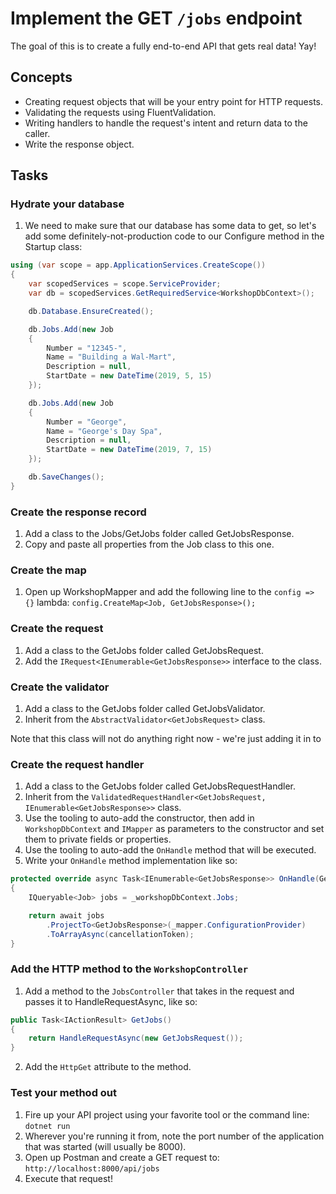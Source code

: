 # Implement the GET `/jobs` endpoint

The goal of this is to create a fully end-to-end API that gets real data! Yay!

## Concepts

- Creating request objects that will be your entry point for HTTP requests. 
- Validating the requests using FluentValidation.
- Writing handlers to handle the request's intent and return data to the caller.
- Write the response object.

## Tasks

### Hydrate your database

1. We need to make sure that our database has some data to get, so let's add some definitely-not-production code to our Configure method in the Startup class:

```csharp
using (var scope = app.ApplicationServices.CreateScope())
{
    var scopedServices = scope.ServiceProvider;
    var db = scopedServices.GetRequiredService<WorkshopDbContext>();

    db.Database.EnsureCreated();

    db.Jobs.Add(new Job
    {
        Number = "12345-",
        Name = "Building a Wal-Mart",
        Description = null,
        StartDate = new DateTime(2019, 5, 15)
    });

    db.Jobs.Add(new Job
    {
        Number = "George",
        Name = "George's Day Spa",
        Description = null,
        StartDate = new DateTime(2019, 7, 15)
    });

    db.SaveChanges();
}
```

### Create the response record

1. Add a class to the Jobs/GetJobs folder called GetJobsResponse.
2. Copy and paste all properties from the Job class to this one.

### Create the map

1. Open up WorkshopMapper and add the following line to the `config => {}` lambda: `config.CreateMap<Job, GetJobsResponse>();`

### Create the request

1. Add a class to the GetJobs folder called GetJobsRequest.
2. Add the `IRequest<IEnumerable<GetJobsResponse>>` interface to the class.

### Create the validator 

1. Add a class to the GetJobs folder called GetJobsValidator.
2. Inherit from the `AbstractValidator<GetJobsRequest>` class.

Note that this class will not do anything right now - we're just adding it in to 

### Create the request handler

1. Add a class to the GetJobs folder called GetJobsRequestHandler.
2. Inherit from the `ValidatedRequestHandler<GetJobsRequest, IEnumerable<GetJobsResponse>>` class.
3. Use the tooling to auto-add the constructor, then add in `WorkshopDbContext` and `IMapper` as parameters to the constructor and set them to private fields or properties.
4. Use the tooling to auto-add the `OnHandle` method that will be executed.
5. Write your `OnHandle` method implementation like so:

```csharp
protected override async Task<IEnumerable<GetJobsResponse>> OnHandle(GetJobsRequest message, CancellationToken cancellationToken)
{
    IQueryable<Job> jobs = _workshopDbContext.Jobs;

    return await jobs
        .ProjectTo<GetJobsResponse>(_mapper.ConfigurationProvider)
        .ToArrayAsync(cancellationToken);
}
```

### Add the HTTP method to the `WorkshopController`

1. Add a method to the `JobsController` that takes in the request and passes it to HandleRequestAsync, like so:

```csharp
public Task<IActionResult> GetJobs()
{
    return HandleRequestAsync(new GetJobsRequest());
}
```

2. Add the `HttpGet` attribute to the method.

### Test your method out

1. Fire up your API project using your favorite tool or the command line: `dotnet run`
2. Wherever you're running it from, note the port number of the application that was started (will usually be 8000).
3. Open up Postman and create a GET request to: `http://localhost:8000/api/jobs`
4. Execute that request!